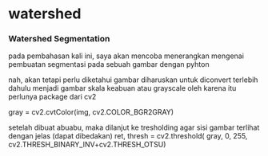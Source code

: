 # watershed

### Watershed Segmentation
pada pembahasan kali ini, saya akan mencoba menerangkan mengenai pembuatan segmentasi pada sebuah gambar dengan pyhton

nah, akan tetapi perlu diketahui gambar diharuskan untuk diconvert terlebih dahulu menjadi gambar skala keabuan atau grayscale
oleh karena itu perlunya package dari cv2

gray = cv2.cvtColor(img, cv2.COLOR_BGR2GRAY)

setelah dibuat abuabu, maka dilanjut ke tresholding agar sisi gambar terlihat dengan jelas (dapat dibedakan)
ret, thresh = cv2.threshold(
    gray, 0, 255, cv2.THRESH_BINARY_INV+cv2.THRESH_OTSU)
